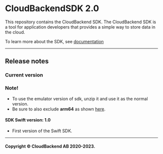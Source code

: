 # CloudBackendSDK 2.0
This repository contains the CloudBackend SDK.
The CloudBackend SDK is a tool for application developers that provides a simple way to store data in the cloud.

To learn more about the SDK, see [documentation](https://db.cloudbackend.com/docs.html)

------------------------------------------------------------------------

## Release notes
### Current version

### Note!
- To use the emulator version of sdk, unzip it and use it as the normal version. 
- Be sure to also exclude **arm64** as shown [here](https://github.com/rodgomesc/vision-camera-code-scanner/issues/114#issuecomment-1321142781).
#### SDK Swift version: **1.0**
- First version of the Swift SDK.
----
#### Copyright © CloudBackend AB 2020-2023.
